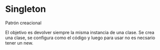 # Singleton
Patrón creacional

El objetivo es devolver siempre la misma instancia de una clase.
Se crea una clase, se configura como el código y luego para usar no es necsario tener un new.

